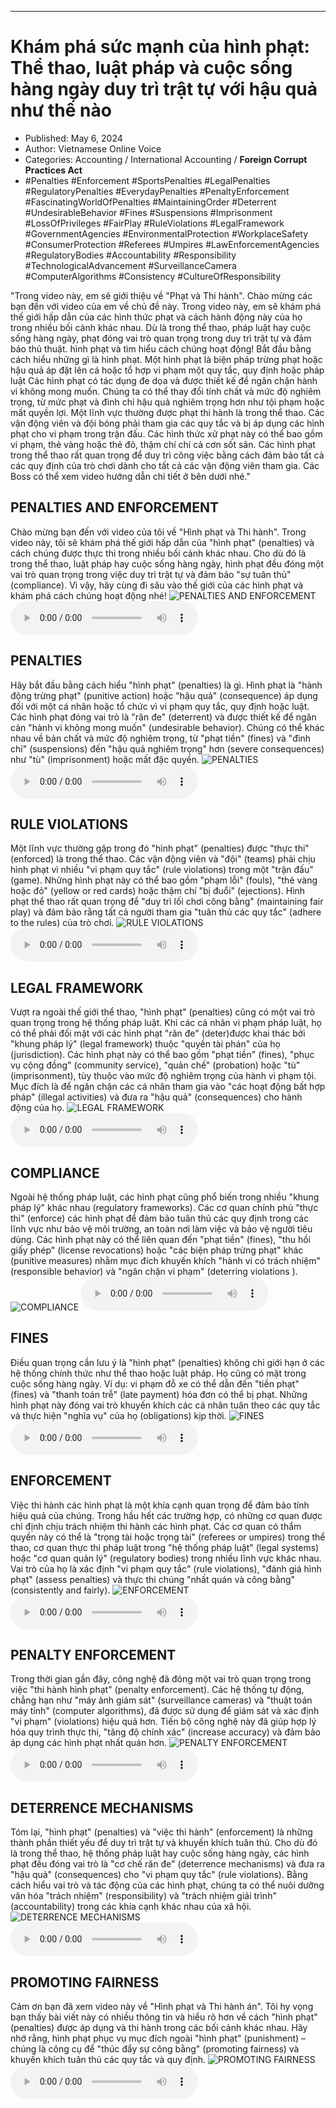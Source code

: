 
---

# Khám phá sức mạnh của hình phạt: Thể thao, luật pháp và cuộc sống hàng ngày duy trì trật tự với hậu quả như thế nào

- Published: May 6, 2024
- Author: Vietnamese Online Voice
- Categories: Accounting / International Accounting / **Foreign Corrupt Practices Act**
- #Penalties #Enforcement #SportsPenalties #LegalPenalties #RegulatoryPenalties #EverydayPenalties #PenaltyEnforcement #FascinatingWorldOfPenalties #MaintainingOrder #Deterrent #UndesirableBehavior #Fines #Suspensions #Imprisonment #LossOfPrivileges #FairPlay #RuleViolations #LegalFramework #GovernmentAgencies #EnvironmentalProtection #WorkplaceSafety #ConsumerProtection #Referees #Umpires #LawEnforcementAgencies #RegulatoryBodies #Accountability #Responsibility #TechnologicalAdvancement #SurveillanceCamera #ComputerAlgorithms #Consistency #CultureOfResponsibility

"Trong video này, em sẽ giới thiệu về "Phạt và Thi hành". Chào mừng các bạn đến với video của em về chủ đề này. Trong video này, em sẽ khám phá thế giới hấp dẫn của các hình thức phạt và cách hành động này của họ trong nhiều bối cảnh khác nhau. Dù là trong thể thao, pháp luật hay cuộc sống hàng ngày, phạt đóng vai trò quan trọng trong duy trì trật tự và đảm bảo thủ thuật. hình phạt và tìm hiểu cách chúng hoạt động! Bắt đầu bằng cách hiểu những gì là hình phạt. Một hình phạt là biện pháp trừng phạt hoặc hậu quả áp đặt lên cá hoặc tổ hợp vi phạm một quy tắc, quy định hoặc pháp luật Các hình phạt có tác dụng đe dọa và được thiết kế để ngăn chặn hành vi không mong muốn. Chúng ta có thể thay đổi tính chất và mức độ nghiêm trọng, từ mức phạt và đình chỉ hậu quả nghiêm trọng hơn như tội phạm hoặc mất quyền lợi. Một lĩnh vực thường được phạt thi hành là trong thể thao. Các vận động viên và đội bóng phải tham gia các quy tắc và bị áp dụng các hình phạt cho vi phạm trong trận đấu. Các hình thức xử phạt này có thể bao gồm vi phạm, thẻ vàng hoặc thẻ đỏ, thậm chí chí cả cơn sốt sân. Các hình phạt trong thể thao rất quan trọng để duy trì công việc bằng cách đảm bảo tất cả các quy định của trò chơi dành cho tất cả các vận động viên tham gia. Các Boss có thể xem video hướng dẫn chi tiết ở bên dưới nhé."


## PENALTIES AND ENFORCEMENT

Chào mừng bạn đến với video của tôi về "Hình phạt và Thi hành". Trong video này, tôi sẽ khám phá thế giới hấp dẫn của "hình phạt" (penalties) và cách chúng được thực thi trong nhiều bối cảnh khác nhau. Cho dù đó là trong thể thao, luật pháp hay cuộc sống hàng ngày, hình phạt đều đóng một vai trò quan trọng trong việc duy trì trật tự và đảm bảo "sự tuân thủ" (compliance). Vì vậy, hãy cùng đi sâu vào thế giới của các hình phạt và khám phá cách chúng hoạt động nhé!
![PENALTIES AND ENFORCEMENT](https://http-archiver-apis-production-80.schnworks.com/storage/images/transitions/2024-05-06/transition--22297258571-Montserrat-Black-4A148C.jpg)
<audio controls>
    <source src="https://http-archiver-apis-production-80.schnworks.com/storage/storage/audio/file-28626038103.mp3" type="audio/mpeg">
</audio>



## PENALTIES

Hãy bắt đầu bằng cách hiểu "hình phạt" (penalties) là gì. Hình phạt là "hành động trừng phạt" (punitive action) hoặc "hậu quả" (consequence) áp dụng đối với một cá nhân hoặc tổ chức vì vi phạm quy tắc, quy định hoặc luật. Các hình phạt đóng vai trò là "răn đe" (deterrent) và được thiết kế để ngăn cản "hành vi không mong muốn" (undesirable behavior). Chúng có thể khác nhau về bản chất và mức độ nghiêm trọng, từ "phạt tiền" (fines) và "đình chỉ" (suspensions) đến "hậu quả nghiêm trọng" hơn (severe consequences) như "tù" (imprisonment) hoặc mất đặc quyền.
![PENALTIES](https://http-archiver-apis-production-80.schnworks.com/storage/images/transitions/2024-05-06/transition--40003138220-Montserrat-Regular-880E4F.jpg)
<audio controls>
    <source src="https://http-archiver-apis-production-80.schnworks.com/storage/storage/audio/file-43014157846.mp3" type="audio/mpeg">
</audio>



## RULE VIOLATIONS

Một lĩnh vực thường gặp trong đó "hình phạt" (penalties) được "thực thi" (enforced) là trong thể thao. Các vận động viên và "đội" (teams) phải chịu hình phạt vì nhiều "vi phạm quy tắc" (rule violations) trong một "trận đấu" (game). Những hình phạt này có thể bao gồm "phạm lỗi" (fouls), "thẻ vàng hoặc đỏ" (yellow or red cards) hoặc thậm chí "bị đuổi" (ejections). Hình phạt thể thao rất quan trọng để "duy trì lối chơi công bằng" (maintaining fair play) và đảm bảo rằng tất cả người tham gia "tuân thủ các quy tắc" (adhere to the rules) của trò chơi.
![RULE VIOLATIONS](https://http-archiver-apis-production-80.schnworks.com/storage/images/transitions/2024-05-06/transition-12343528305-Montserrat-Bold-283593.jpg)
<audio controls>
    <source src="https://http-archiver-apis-production-80.schnworks.com/storage/storage/audio/file-49421603126.mp3" type="audio/mpeg">
</audio>



## LEGAL FRAMEWORK

Vượt ra ngoài thế giới thể thao, "hình phạt" (penalties) cũng có một vai trò quan trọng trong hệ thống pháp luật. Khi các cá nhân vi phạm pháp luật, họ có thể phải đối mặt với các hình phạt "răn đe" (deter)được khai thác bởi "khung pháp lý" (legal framework) thuộc "quyền tài phán" của họ (jurisdiction). Các hình phạt này có thể bao gồm "phạt tiền" (fines), "phục vụ cộng đồng" (community service), "quản chế" (probation) hoặc "tù" (imprisonment), tùy thuộc vào mức độ nghiêm trọng của hành vi phạm tội. Mục đích là để ngăn chặn các cá nhân tham gia vào "các hoạt động bất hợp pháp" (illegal activities) và đưa ra "hậu quả" (consequences) cho hành động của họ.
![LEGAL FRAMEWORK](https://http-archiver-apis-production-80.schnworks.com/storage/images/transitions/2024-05-06/transition--16212775371-Montserrat-SemiBold-512DA8.jpg)
<audio controls>
    <source src="https://http-archiver-apis-production-80.schnworks.com/storage/storage/audio/file-39853290119.mp3" type="audio/mpeg">
</audio>



## COMPLIANCE

Ngoài hệ thống pháp luật, các hình phạt cũng phổ biến trong nhiều "khung pháp lý" khác nhau (regulatory frameworks). Các cơ quan chính phủ "thực thi" (enforce) các hình phạt để đảm bảo tuân thủ các quy định trong các lĩnh vực như bảo vệ môi trường, an toàn nơi làm việc và bảo vệ người tiêu dùng. Các hình phạt này có thể liên quan đến "phạt tiền" (fines), "thu hồi giấy phép" (license revocations) hoặc "các biện pháp trừng phạt" khác (punitive measures) nhằm mục đích khuyến khích "hành vi có trách nhiệm" (responsible behavior) và "ngăn chặn vi phạm" (deterring violations ).
![COMPLIANCE](https://http-archiver-apis-production-80.schnworks.com/storage/images/transitions/2024-05-06/transition--330710914-Montserrat-Medium-283593.jpg)
<audio controls>
    <source src="https://http-archiver-apis-production-80.schnworks.com/storage/storage/audio/file-33108493547.mp3" type="audio/mpeg">
</audio>



## FINES

Điều quan trọng cần lưu ý là "hình phạt" (penalties) không chỉ giới hạn ở các hệ thống chính thức như thể thao hoặc luật pháp. Họ cũng có mặt trong cuộc sống hàng ngày. Ví dụ: vi phạm đỗ xe có thể dẫn đến "tiền phạt" (fines) và "thanh toán trễ" (late payment) hóa đơn có thể bị phạt. Những hình phạt này đóng vai trò khuyến khích các cá nhân tuân theo các quy tắc và thực hiện "nghĩa vụ" của họ (obligations) kịp thời.
![FINES](https://http-archiver-apis-production-80.schnworks.com/storage/images/transitions/2024-05-06/transition--22739791061-Montserrat-Thin-673AB7.jpg)
<audio controls>
    <source src="https://http-archiver-apis-production-80.schnworks.com/storage/storage/audio/file-32236695927.mp3" type="audio/mpeg">
</audio>



## ENFORCEMENT

Việc thi hành các hình phạt là một khía cạnh quan trọng để đảm bảo tính hiệu quả của chúng. Trong hầu hết các trường hợp, có những cơ quan được chỉ định chịu trách nhiệm thi hành các hình phạt. Các cơ quan có thẩm quyền này có thể là "trọng tài hoặc trọng tài" (referees or umpires) trong thể thao, cơ quan thực thi pháp luật trong "hệ thống pháp luật" (legal systems) hoặc "cơ quan quản lý" (regulatory bodies) trong nhiều lĩnh vực khác nhau. Vai trò của họ là xác định "vi phạm quy tắc" (rule violations), "đánh giá hình phạt" (assess penalties) và thực thi chúng "nhất quán và công bằng" (consistently and fairly).
![ENFORCEMENT](https://http-archiver-apis-production-80.schnworks.com/storage/images/transitions/2024-05-06/transition--37770066104-Montserrat-SemiBold-303F9F.jpg)
<audio controls>
    <source src="https://http-archiver-apis-production-80.schnworks.com/storage/storage/audio/file-66164539371.mp3" type="audio/mpeg">
</audio>



## PENALTY ENFORCEMENT

Trong thời gian gần đây, công nghệ đã đóng một vai trò quan trọng trong việc "thi hành hình phạt" (penalty enforcement). Các hệ thống tự động, chẳng hạn như "máy ảnh giám sát" (surveillance cameras) và "thuật toán máy tính" (computer algorithms), đã được sử dụng để giám sát và xác định "vi phạm" (violations) hiệu quả hơn. Tiến bộ công nghệ này đã giúp hợp lý hóa quy trình thực thi, "tăng độ chính xác" (increase accuracy) và đảm bảo áp dụng các hình phạt nhất quán hơn.
![PENALTY ENFORCEMENT](https://http-archiver-apis-production-80.schnworks.com/storage/images/transitions/2024-05-06/transition-19830768460-Montserrat-Black-004895.jpg)
<audio controls>
    <source src="https://http-archiver-apis-production-80.schnworks.com/storage/storage/audio/file-16605855677.mp3" type="audio/mpeg">
</audio>



## DETERRENCE MECHANISMS

Tóm lại, "hình phạt" (penalties) và "việc thi hành" (enforcement) là những thành phần thiết yếu để duy trì trật tự và khuyến khích tuân thủ. Cho dù đó là trong thể thao, hệ thống pháp luật hay cuộc sống hàng ngày, các hình phạt đều đóng vai trò là "cơ chế răn đe" (deterrence mechanisms) và đưa ra "hậu quả" (consequences) cho "vi phạm quy tắc" (rule violations). Bằng cách hiểu vai trò và tác động của các hình phạt, chúng ta có thể nuôi dưỡng văn hóa "trách nhiệm" (responsibility) và "trách nhiệm giải trình" (accountability) trong các khía cạnh khác nhau của xã hội.
![DETERRENCE MECHANISMS](https://http-archiver-apis-production-80.schnworks.com/storage/images/transitions/2024-05-06/transition--78164278324-Montserrat-Regular-512DA8.jpg)
<audio controls>
    <source src="https://http-archiver-apis-production-80.schnworks.com/storage/storage/audio/file-31367788568.mp3" type="audio/mpeg">
</audio>



## PROMOTING FAIRNESS

Cảm ơn bạn đã xem video này về "Hình phạt và Thi hành án". Tôi hy vọng bạn thấy bài viết này có nhiều thông tin và hiểu rõ hơn về cách "hình phạt" (penalties) được áp dụng và thi hành trong các bối cảnh khác nhau. Hãy nhớ rằng, hình phạt phục vụ mục đích ngoài "hình phạt" (punishment) – chúng là công cụ để "thúc đẩy sự công bằng" (promoting fairness) và khuyến khích tuân thủ các quy tắc và quy định.
![PROMOTING FAIRNESS](https://http-archiver-apis-production-80.schnworks.com/storage/images/transitions/2024-05-06/transition-10561201066-Montserrat-Regular-673AB7.jpg)
<audio controls>
    <source src="https://http-archiver-apis-production-80.schnworks.com/storage/storage/audio/file-2052418897.mp3" type="audio/mpeg">
</audio>

